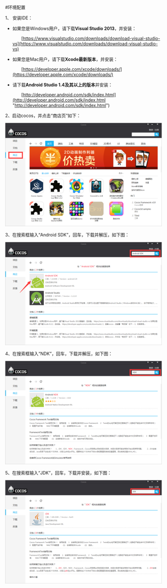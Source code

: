 #环境配置

1、 安装IDE：

- 如果您是Windows用户，请下载**Visual Studio 2013**，并安装：

   &emsp;&emsp;[https://www.visualstudio.com/downloads/download-visual-studio-vs](https://www.visualstudio.com/downloads/download-visual-studio-vs)

- 如果您是Mac用户，请下载**Xcode最新版本**，并安装：

   &emsp;&emsp;[https://developer.apple.com/xcode/downloads/](https://developer.apple.com/xcode/downloads/)

- 请下载**Android Studio 1.4及其以上的版本**并安装：

   &emsp;&emsp;[http://developer.android.com/sdk/index.html](http://developer.android.com/sdk/index.html "http://developer.android.com/sdk/index.html")

2、启动cocos，并点击“商店页”如下： 

![image](res/image001.png)


3、在搜索框输入“Android SDK”，回车，下载并解压，如下图：

![image](res/image004.png)

4、在搜索框输入“NDK”，回车，下载并解压，如下图：

![image](res/image003.png)


5、在搜索框输入“JDK”，回车，下载并安装，如下图：

![image](res/image005.png)
